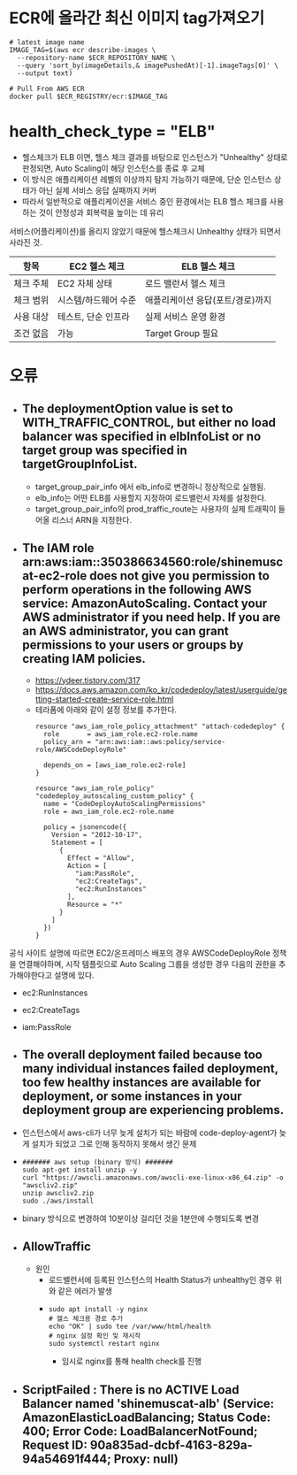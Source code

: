
# ECR에 올라간 최신 이미지 tag가져오기
```
# latest image name
IMAGE_TAG=$(aws ecr describe-images \
  --repository-name $ECR_REPOSITORY_NAME \
  --query 'sort_by(imageDetails,& imagePushedAt)[-1].imageTags[0]' \
  --output text)

# Pull From AWS ECR
docker pull $ECR_REGISTRY/ecr:$IMAGE_TAG
```

# health_check_type   = "ELB"
- 헬스체크가 ELB 이면, 헬스 체크 결과를 바탕으로 인스턴스가 "Unhealthy" 상태로 판정되면, Auto Scaling이 해당 인스턴스를 종료 후 교체
- 이 방식은 애플리케이션 레벨의 이상까지 탐지 가능하기 때문에, 단순 인스턴스 상태가 아닌 실제 서비스 응답 실패까지 커버
- 따라서 일반적으로 애플리케이션을 서비스 중인 환경에서는 ELB 헬스 체크를 사용하는 것이 안정성과 회복력을 높이는 데 유리

서비스(어플리케이션)를 올리지 않았기 때문에 헬스체크시 Unhealthy 상태가 되면서 사라진 것. 

| 항목         | EC2 헬스 체크            | ELB 헬스 체크                       |
|--------------|--------------------------|-------------------------------------|
| 체크 주체    | EC2 자체 상태            | 로드 밸런서 헬스 체크               |
| 체크 범위    | 시스템/하드웨어 수준     | 애플리케이션 응답(포트/경로)까지    |
| 사용 대상    | 테스트, 단순 인프라      | 실제 서비스 운영 환경              |
| 조건 없음    | 가능                     | Target Group 필요                   |


# 오류
- ## The deploymentOption value is set to WITH_TRAFFIC_CONTROL, but either no load balancer was specified in elbInfoList or no target group was specified in targetGroupInfoList.
  - target_group_pair_info 에서 elb_info로 변경하니 정상적으로 실행됨.
  - elb_info는 어떤 ELB를 사용할지 지정하여 로드밸런서 자체를 설정한다.
  - target_group_pair_info의 prod_traffic_route는 사용자의 실제 트래픽이 들어올 리스너 ARN을 지정한다.

- ## The IAM role arn:aws:iam::350386634560:role/shinemuscat-ec2-role does not give you permission to perform operations in the following AWS service: AmazonAutoScaling. Contact your AWS administrator if you need help. If you are an AWS administrator, you can grant permissions to your users or groups by creating IAM policies.
  - https://ydeer.tistory.com/317
  - https://docs.aws.amazon.com/ko_kr/codedeploy/latest/userguide/getting-started-create-service-role.html
  - 테라폼에 아래와 같이 설정 정보를 추가한다.
    ```
    resource "aws_iam_role_policy_attachment" "attach-codedeploy" {
      role       = aws_iam_role.ec2-role.name
      policy_arn = "arn:aws:iam::aws:policy/service-role/AWSCodeDeployRole"
    
      depends_on = [aws_iam_role.ec2-role]
    }
    
    resource "aws_iam_role_policy" "codedeploy_autoscaling_custom_policy" {
      name = "CodeDeployAutoScalingPermissions"
      role = aws_iam_role.ec2-role.name
    
      policy = jsonencode({
        Version = "2012-10-17",
        Statement = [
          {
            Effect = "Allow",
            Action = [
              "iam:PassRole",
              "ec2:CreateTags",
              "ec2:RunInstances"
            ],
            Resource = "*"
          }
        ]
      })
    }
    ```

공식 사이트 설명에 따르면 EC2/온프레미스 배포의 경우 AWSCodeDeployRole 정책을 연결해야하며,
시작 템플릿으로 Auto Scaling 그룹을 생성한 경우 다음의 권한을 추가해야한다고 설명에 있다.
- ec2:RunInstances
- ec2:CreateTags
- iam:PassRole

- ## The overall deployment failed because too many individual instances failed deployment, too few healthy instances are available for deployment, or some instances in your deployment group are experiencing problems.
- 인스턴스에서 aws-cli가 너무 늦게 설치가 되는 바람에 code-deploy-agent가 늦게 설치가 되었고 그로 인해 동작하지 못해서 생긴 문제
- ```
  ####### aws setup (binary 방식) #######
  sudo apt-get install unzip -y
  curl "https://awscli.amazonaws.com/awscli-exe-linux-x86_64.zip" -o "awscliv2.zip"
  unzip awscliv2.zip
  sudo ./aws/install
  ```
- binary 방식으로 변경하여 10분이상 걸리던 것을 1분안에 수행되도록 변경


- ## AllowTraffic
  - 원인
    - 로드밸런서에 등록된 인스턴스의 Health Status가 unhealthy인 경우 위와 같은 에러가 발생
    - ```
      sudo apt install -y nginx
      # 헬스 체크용 경로 추가
      echo "OK" | sudo tee /var/www/html/health
      # nginx 설정 확인 및 재시작
      sudo systemctl restart nginx
      ```
      - 임시로 nginx를 통해 health check를 진행

- ## ScriptFailed : There is no ACTIVE Load Balancer named 'shinemuscat-alb' (Service: AmazonElasticLoadBalancing; Status Code: 400; Error Code: LoadBalancerNotFound; Request ID: 90a835ad-dcbf-4163-829a-94a54691f444; Proxy: null)